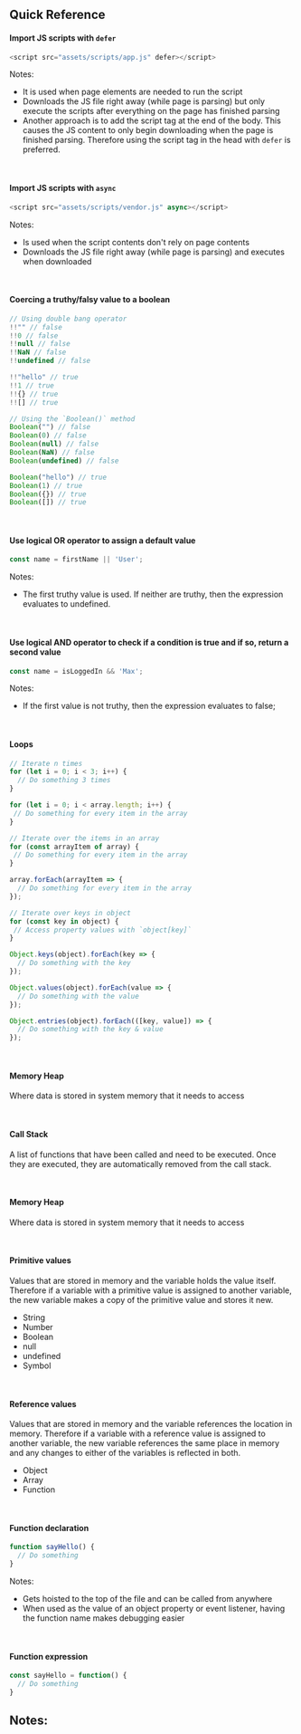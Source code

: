 ## Quick Reference



#### Import JS scripts with `defer`
```js
<script src="assets/scripts/app.js" defer></script>
```
Notes:
- It is used when page elements are needed to run the script
- Downloads the JS file right away (while page is parsing) but only execute the scripts after everything on the page has finished parsing
- Another approach is to add the script tag at the end of the body. This causes the JS content to only begin downloading when the page is finished parsing. Therefore using the script tag in the head with `defer` is preferred.

<br>

#### Import JS scripts with `async`
```js
<script src="assets/scripts/vendor.js" async></script>
```
Notes:
- Is used when the script contents don't rely on page contents
- Downloads the JS file right away (while page is parsing) and executes when downloaded

<br>


#### Coercing a truthy/falsy value to a boolean
```js
// Using double bang operator
!!"" // false
!!0 // false
!!null // false
!!NaN // false
!!undefined // false

!!"hello" // true
!!1 // true
!!{} // true
!![] // true

// Using the `Boolean()` method
Boolean("") // false
Boolean(0) // false
Boolean(null) // false
Boolean(NaN) // false
Boolean(undefined) // false

Boolean("hello") // true
Boolean(1) // true
Boolean({}) // true
Boolean([]) // true

```

<br>


#### Use logical OR operator to assign a default value
```js
const name = firstName || 'User';
```
Notes:
- The first truthy value is used. If neither are truthy, then the expression evaluates to undefined.

<br>


#### Use logical AND operator to check if a condition is true and if so, return a second value
```js
const name = isLoggedIn && 'Max';
```
Notes:
- If the first value is not truthy, then the expression evaluates to false;

<br>

#### Loops
```js
// Iterate n times
for (let i = 0; i < 3; i++) {
  // Do something 3 times
}

for (let i = 0; i < array.length; i++) {
 // Do something for every item in the array
}

// Iterate over the items in an array
for (const arrayItem of array) {
 // Do something for every item in the array
}

array.forEach(arrayItem => {
  // Do something for every item in the array
});

// Iterate over keys in object
for (const key in object) {
 // Access property values with `object[key]`
}

Object.keys(object).forEach(key => {
  // Do something with the key
});

Object.values(object).forEach(value => {
  // Do something with the value
});

Object.entries(object).forEach(([key, value]) => {
  // Do something with the key & value
});
```

<br>

#### Memory Heap
Where data is stored in system memory that it needs to access

<br>

#### Call Stack
A list of functions that have been called and need to be executed. Once they are executed, they are automatically removed from the call stack.

<br>

#### Memory Heap
Where data is stored in system memory that it needs to access

<br>

#### Primitive values
Values that are stored in memory and the variable holds the value itself. Therefore if a variable with a primitive value is assigned to another variable, the new variable makes a copy of the primitive value and stores it new.
- String
- Number
- Boolean
- null
- undefined
- Symbol

<br>

#### Reference values
Values that are stored in memory and the variable references the location in memory. Therefore if a variable with a reference value is assigned to another variable, the new variable references the same place in memory and any changes to either of the variables is reflected in both.
- Object
- Array
- Function

<br>

#### Function declaration
```js
function sayHello() {
  // Do something
}
```
Notes:
- Gets hoisted to the top of the file and can be called from anywhere
- When used as the value of an object property or event listener, having the function name makes debugging easier

<br>



#### Function expression
```js
const sayHello = function() {
  // Do something
}
```
Notes:
- 

<br>



